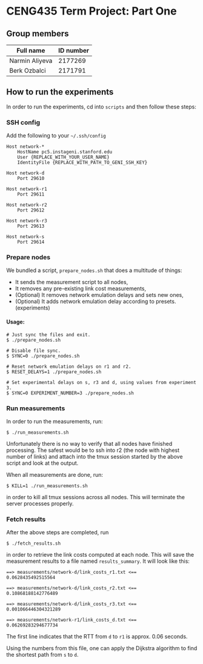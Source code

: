 # CENG435 Term Project: Part One

## Group members

|Full name      |ID number|
|---------------|---------|
|Narmin Aliyeva |  2177269|
|Berk Ozbalci   |  2171791|

## How to run the experiments

In order to run the experiments, cd into `scripts` and then follow these steps:

### SSH config

Add the following to your `~/.ssh/config`

```ssh-config
Host network-*
    HostName pc5.instageni.stanford.edu
    User {REPLACE_WITH_YOUR_USER_NAME}
    IdentityFile {REPLACE_WITH_PATH_TO_GENI_SSH_KEY}

Host network-d
    Port 29610

Host network-r1
    Port 29611

Host network-r2
    Port 29612

Host network-r3
    Port 29613

Host network-s
    Port 29614
```

### Prepare nodes

We bundled a script, `prepare_nodes.sh` that does a multitude of things:

- It sends the measurement script to all nodes,
- It removes any pre-existing link cost measurements,
- (Optional) It removes network emulation delays and sets new ones,
- (Optional) It adds network emulation delay according to presets. (experiments)

#### Usage:

    # Just sync the files and exit.
    $ ./prepare_nodes.sh
    
    # Disable file sync.
    $ SYNC=0 ./prepare_nodes.sh
    
    # Reset network emulation delays on r1 and r2.
    $ RESET_DELAYS=1 ./prepare_nodes.sh
    
    # Set experimental delays on s, r3 and d, using values from experiment 3.
    $ SYNC=0 EXPERIMENT_NUMBER=3 ./prepare_nodes.sh

### Run measurements

In order to run the measurements, run:

    $ ./run_measurements.sh

Unfortunately there is no way to verify that all nodes have finished processing. The
safest would be to ssh into r2 (the node with highest number of links) and attach
into the tmux session started by the above script and look at the output.

When all measurements are done, run:

    $ KILL=1 ./run_measurements.sh

in order to kill all tmux sessions across all nodes. This will terminate the server
processes properly.

### Fetch results

After the above steps are completed, run

    $ ./fetch_results.sh

in order to retrieve the link costs computed at each node. This will save the measurement
results to a file named `results_summary`. It will look like this:

```
==> measurements/network-d/link_costs_r1.txt <==
0.0628435492515564

==> measurements/network-d/link_costs_r2.txt <==
0.10868188142776489

==> measurements/network-d/link_costs_r3.txt <==
0.001066446304321289

==> measurements/network-r1/link_costs_d.txt <==
0.06269283294677734
```

The first line indicates that the RTT from `d` to `r1` is approx. 0.06 seconds.

Using the numbers from this file, one can apply the Dijkstra algorithm to find the
shortest path from `s` to `d`.
